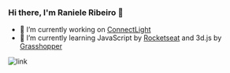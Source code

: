 ### Hi there, I'm Raniele Ribeiro 👋


- 🔭 I’m currently working on [ConnectLight](http://www.connectlight.com.br/)
- 🌱 I’m currently learning JavaScript by [Rocketseat](https://www.rocketseat.com.br/) and 3d.js by [Grasshopper](https://learn.grasshopper.app/)

![link](https://github-readme-stats.vercel.app/api?username=RaniBitWin&theme=dark&show_=true)
